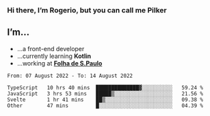 ### Hi there, I’m Rogerio, but you can call me Pilker

## I’m…
- …a front-end developer
- …currently learning **Kotlin**
- …working at [**Folha de S.Paulo**](https://www.folha.com.br/)

<!--START_SECTION:waka-->

```text
From: 07 August 2022 - To: 14 August 2022

TypeScript   10 hrs 40 mins  ██████████████▓░░░░░░░░░░   59.24 %
JavaScript   3 hrs 53 mins   █████▒░░░░░░░░░░░░░░░░░░░   21.56 %
Svelte       1 hr 41 mins    ██▒░░░░░░░░░░░░░░░░░░░░░░   09.38 %
Other        47 mins         █░░░░░░░░░░░░░░░░░░░░░░░░   04.39 %
```

<!--END_SECTION:waka-->
